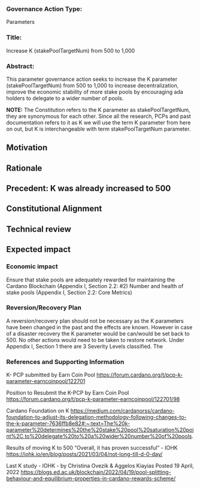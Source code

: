 
### Governance Action Type:
Parameters

### Title:
Increase K (stakePoolTargetNum) from 500 to 1,000

### Abstract:
This parameter governance action seeks to increase the K parameter (stakePoolTargetNum) from 500 to 1,000 to increase decentralization, improve the economic stability of more stake pools by encouraging ada holders to delegate to a wider number of pools.

**NOTE:** The Constitution refers to the K parameter as stakePoolTargetNum, they are synonymous for each other. Since all the research, PCPs and past documentation refers to it as K we will use the term K parameter from here on out, but K is interchangeable with term stakePoolTargetNum parameter.

## Motivation

## Rationale

## Precedent: K was already increased to 500

## Constitutional Alignment

## Technical review

## Expected impact

### Economic impact
Ensure that stake pools are adequately rewarded for maintaining the Cardano Blockchain (Appendix I, Section 2.2: #2) Number and health of stake pools (Appendix I, Section 2.2: Core Metrics)

### Reversion/Recovery Plan
A reversion/recovery plan should not be necessary as the K parameters have been changed in the past and the effects are known. However in case of a disaster recovery the K parameter would be can/would be set back to 500. No other actions would need to be taken to restore network. Under Appendix I, Section 1 there are 3 Severity Levels classified. The 

### References and Supporting Information

K- PCP submitted by Earn Coin Pool 
https://forum.cardano.org/t/pcp-k-parameter-earncoinpool/122701

Position to Resubmit the K-PCP by Earn Coin Pool
https://forum.cardano.org/t/pcp-k-parameter-earncoinpool/122701/98

Cardano Foundation on K
https://medium.com/cardanorss/cardano-foundation-to-adjust-its-delegation-methodology-following-changes-to-the-k-parameter-7636ffb8e82#:~:text=The%20k-parameter%20determines%20the%20stake%20pool%20saturation%20point%2C,to%20delegate%20to%20a%20wider%20number%20of%20pools.

Results of moving K to 500 “Overall, it has proven successful” - IOHK
https://iohk.io/en/blog/posts/2021/03/04/not-long-till-d-0-day/

Last K study - IOHK - by Christina Ovezik & Aggelos Kiayias Posted 19 April, 2022
https://blogs.ed.ac.uk/blockchain/2022/04/19/pool-splitting-behaviour-and-equilibrium-properties-in-cardano-rewards-scheme/

